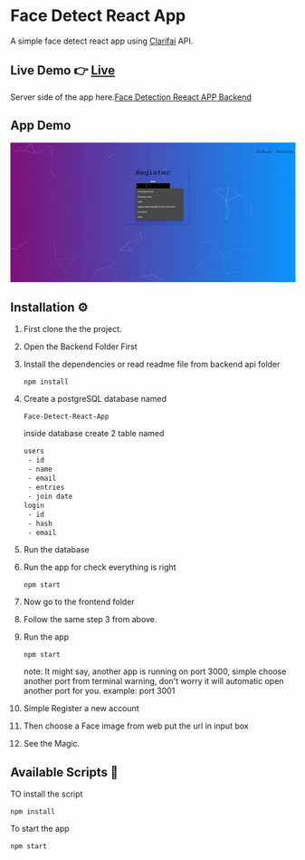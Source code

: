 # Face Detect React App

A simple face detect react app using [Clarifai](https://www.clarifai.com/) API.

## Live Demo 👉 [Live](https://fdra.herokuapp.com/)



Server side of the app here.[Face Detection Reeact APP Backend](https://github.com/kmhmubin/Face-Detect-React-App-Backend)

## App Demo

![App Demo](https://github.com/kmhmubin/Face-Detection-React-App/blob/master/app%20demo.gif)

## Installation ⚙

1. First clone the the project.
2. Open the Backend Folder First
3. Install the dependencies or read readme file from backend api folder
   ```
   npm install
   ```
4. Create a postgreSQL database named
   ```
   Face-Detect-React-App
   ```
   inside database create 2 table named
   ```
   users
    - id
    - name
    - email
    - entries
    - join date
   login
    - id
    - hash
    - email
   ```
5. Run the database
6. Run the app for check everything is right
   ```
   npm start
   ```
7. Now go to the frontend folder
8. Follow the same step 3 from above.
9. Run the app

   ```
   npm start
   ```

   note: It might say, another app is running on port 3000, simple choose another port from terminal warning, don't worry it will automatic open another port for you. example: port 3001

10. Simple Register a new account
11. Then choose a Face image from web put the url in input box
12. See the Magic.

## Available Scripts 📑

TO install the script

```
npm install
```

To start the app

```
npm start

```
